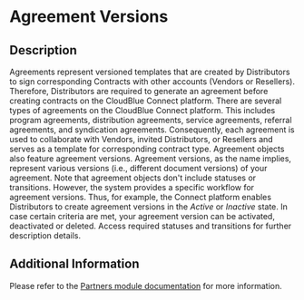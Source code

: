 # Agreement Versions
## Description
Agreements represent versioned templates that are created by Distributors to sign corresponding Contracts with other accounts (Vendors or Resellers). Therefore, Distributors are required to generate an agreement before creating contracts on the CloudBlue Connect platform. There are several types of agreements on the CloudBlue Connect platform. This includes program agreements, distribution agreements, service agreements, referral agreements, and syndication agreements. Consequently, each agreement is used to collaborate with Vendors, invited Distributors, or Resellers and serves as a template for corresponding contract type.
Agreement objects also feature agreement versions. Agreement versions, as the name implies, represent various versions (i.e., different document versions) of your agreement. Note that agreement objects don't include statuses or transitions. However, the system provides a specific workflow for agreement versions. Thus, for example, the Connect platform enables Distributors to create agreement versions in the *Active* or *Inactive* state. In case certain criteria are met, your agreement version can be activated, deactivated or deleted. Access required statuses and transitions for further description details.

## Additional Information
Please refer to the [Partners module documentation](https://connect.cloudblue.com/community/modules/partners/agreements/) for more information.
